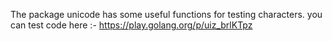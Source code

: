 The package unicode has some useful functions for testing characters.
you can test code here :- https://play.golang.org/p/uiz_brlKTpz
